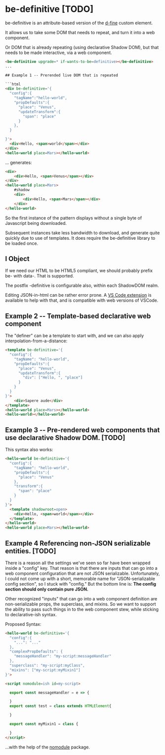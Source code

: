 # be-definitive [TODO]

be-definitive is an attribute-based version of the [d-fine](https://github.com/bahrus/d-fine) custom element.

It allows us to take some DOM that needs to repeat, and turn it into a web component.

Or DOM that is already repeating (using declarative Shadow DOM), but that needs to be made interactive, via a web component.

```html
<be-definitive upgrade=* if-wants-to-be=definitive></be-definitive>
...

## Example 1 -- Prerended live DOM that is repeated

```html
<div be-definitive='{
  "config":{
    "tagName":"hello-world",
    "propDefaults":{
      "place": "Venus",
      "updateTransform":{
        "span": "place"
      }
    },
  }

}'>
  <div>Hello, <span>world</span></div>
</div>
<hello-world place=Mars></hello-world>
```

... generates:

```html
<div>
    <div>Hello, <span>Venus</span></div>
</div>
<hello-world place=Mars>
    #shadow
    <div>
        <div>Hello, <span>Mars</span></div>
    </div>
</hello-world>
```

So the first instance of the pattern displays without a single byte of Javascript being downloaded.  

Subsequent instances take less bandwidth to download, and generate quite quickly due to use of templates.  It does require the be-definitive library to be loaded once.

## I Object

If we need our HTML to be HTML5 compliant, we should probably prefix be- with data-.  That is supported.

The postfix -definitive is configurable also, within each ShadowDOM realm.

Editing JSON-in-html can be rather error prone.  A [VS Code extension](https://marketplace.visualstudio.com/items?itemName=andersonbruceb.json-in-html) is available to help with that, and is compatible with web versions of VSCode.

## Example 2 -- Template-based declarative web component

The "definer" can be a template to start with, and we can also apply interpolation-from-a-distance:

```html
<template be-definitive='{
  "config":{
    "tagName": "hello-world",
    "propDefaults":{
      "place": "Venus",
      "updateTransform":{
        "div": ["Hello, ", "place"]
      }
    }
  }
}'>
    <div>Sapere aude</div>
</template>
<hello-world place=Mars></hello-world>
<hello-world></hello-world>
```

## Example 3 -- Pre-rendered web components that use declarative Shadow DOM. [TODO]

This syntax also works:

```html
<hello-world be-definitive='{
  "config":{
    "tagName": "hello-world",
    "propDefaults":{
      "place": "Venus"
    },
    "transform":{
      "span": "place"
    }
  }
}'>
  <template shadowroot=open>
    <div>Hello, <span>world</span></div>
  </template>
</hello-world>
<hello-world place=Mars></hello-world>
```

## Example 4 Referencing non-JSON serializable entities. [TODO]

There is a reason all the settings we've seen so far have been wrapped inside a "config" key.  That reason is that there are inputs that can go into a web component configuration that are not JSON serializable.  Unfortunately, I could not come up with a short, memorable name for "JSON-serializable config section", so I stuck with "config." But the bottom line is:  **The config section should only contain pure JSON.**

Other recognized "inputs" that can go into a web component definition are non-serializable props, the superclass, and mixins.  So we want to support the ability to pass such things in to the web component stew, while sticking to declarative-ish syntax.

Proposed Syntax:

```html
<hello-world be-definitive='{
  "config":{
    "...": "..."
  },
  "complexPropDefaults": {
    "messageHandler": "my-script:messageHandler"
  },
  "superclass": "my-script:myClass",
  "mixins": ["my-script:myMixin1"]
}'>

<script nomodule=ish id=my-script>

  export const messageHandler = e => {

  }
  export const test = class extends HTMLElement{

  }

  export const myMixin1 = class {

  }
</script>
```

...with the help of the [nomodule](https://github.com/bahrus/nomodule) package.






